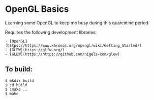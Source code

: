 # OpenGL Basics

Learning some OpenGL to keep me busy during this quarentine period.

Requires the following development libraries:

	- [OpenGL](https://https://www.khronos.org/opengl/wiki/Getting_Started/)
	- [GLFW](https://glfw.org/)
	- [GLEW](https://https://github.com/nigels-com/glew)

## To build:
```
$ mkdir build
$ cd build
$ cmake ..
$ make
```

